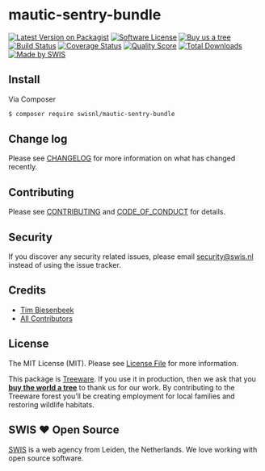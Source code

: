 # mautic-sentry-bundle

[![Latest Version on Packagist][ico-version]][link-packagist]
[![Software License][ico-license]](LICENSE.md)
[![Buy us a tree][ico-treeware]][link-treeware]
[![Build Status][ico-github-actions]][link-github-actions]
[![Coverage Status][ico-scrutinizer]][link-scrutinizer]
[![Quality Score][ico-code-quality]][link-code-quality]
[![Total Downloads][ico-downloads]][link-downloads]
[![Made by SWIS][ico-swis]][link-swis]

## Install

Via Composer

``` bash
$ composer require swisnl/mautic-sentry-bundle
```

## Change log

Please see [CHANGELOG](CHANGELOG.md) for more information on what has changed recently.

## Contributing

Please see [CONTRIBUTING](CONTRIBUTING.md) and [CODE_OF_CONDUCT](CODE_OF_CONDUCT.md) for details.

## Security

If you discover any security related issues, please email security@swis.nl instead of using the issue tracker.

## Credits

- [Tim Biesenbeek][link-author]
- [All Contributors][link-contributors]

## License

The MIT License (MIT). Please see [License File](LICENSE.md) for more information.

This package is [Treeware](https://treeware.earth). If you use it in production, then we ask that you [**buy the world a tree**][link-treeware] to thank us for our work. By contributing to the Treeware forest you’ll be creating employment for local families and restoring wildlife habitats.

## SWIS :heart: Open Source

[SWIS][link-swis] is a web agency from Leiden, the Netherlands. We love working with open source software. 

[ico-version]: https://img.shields.io/packagist/v/swisnl/mautic-sentry-bundle.svg?style=flat-square
[ico-license]: https://img.shields.io/badge/license-MIT-brightgreen.svg?style=flat-square
[ico-treeware]: https://img.shields.io/badge/Treeware-%F0%9F%8C%B3-lightgreen.svg?style=flat-square
[ico-github-actions]: https://img.shields.io/github/actions/workflow/status/swisnl/mautic-sentry-bundle/tests.yml?label=tests&branch=master&style=flat-square
[ico-scrutinizer]: https://img.shields.io/scrutinizer/coverage/g/swisnl/mautic-sentry-bundle.svg?style=flat-square
[ico-code-quality]: https://img.shields.io/scrutinizer/g/swisnl/mautic-sentry-bundle.svg?style=flat-square
[ico-downloads]: https://img.shields.io/packagist/dt/swisnl/mautic-sentry-bundle.svg?style=flat-square
[ico-swis]: https://img.shields.io/badge/%F0%9F%9A%80-made%20by%20SWIS-%230737A9.svg?style=flat-square

[link-packagist]: https://packagist.org/packages/swisnl/mautic-sentry-bundle
[link-github-actions]: https://github.com/swisnl/mautic-sentry-bundle/actions/workflows/tests.yml
[link-scrutinizer]: https://scrutinizer-ci.com/g/swisnl/mautic-sentry-bundle/code-structure
[link-code-quality]: https://scrutinizer-ci.com/g/swisnl/mautic-sentry-bundle
[link-downloads]: https://packagist.org/packages/swisnl/mautic-sentry-bundle
[link-treeware]: https://plant.treeware.earth/swisnl/mautic-sentry-bundle
[link-author]: https://github.com/swisnl
[link-contributors]: ../../contributors
[link-swis]: https://www.swis.nl
